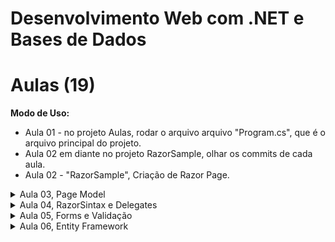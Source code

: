 # Desenvolvimento Web com .NET e Bases de Dados
# Aulas (19)
**Modo de Uso:**
- Aula 01 - no projeto Aulas, rodar o arquivo arquivo "Program.cs", que é o arquivo principal do projeto.
- Aula 02 em diante no projeto RazorSample, olhar os commits de cada aula.
- Aula 02 - "RazorSample", Criação de Razor Page.

<details>
<summary>Aula 03, Page Model</summary>
<ul>
    <li>RazorSample>Pages>Methods>index.cshtml - Handle Methods</li>
    <li>RazorSample>Pages>Methods>index.cshtml - Named Methods</li>
    <li>RazorSample>Pages>Methods>index.cshtml - Method with parameters</li>
    <li>RazorSample>Pages>MethodSimple>Simple.cshmtl - Propriedades Simples</li>
    <li>RazorSample>Pages>MethodComplex>BindingSample.cshmtl - Objetos Complexos</li>
</ul>
</details>
<details>
<summary>Aula 04, RazorSintax e Delegates</summary>
<ul>
    <li>Diretivas</li>
    <li>RazorSample>Pages>MethodComplex>BindingSample.cshmtl - Code Blocks</li>    
    <li>RazorSample>Pages>Aulas>Aula04.cshmtl - Function Blocks</li>   
    <li>RazorSample>Pages>Aulas>Aula04.cshmtl - Transitions</li>    
    <li>RazorSample>Pages>Aulas>Aula04.cshmtl - ControlBlocks</li>    
</ul>
</details>
<details>
<summary>Aula 05, Forms e Validação</summary>
<ul>        
    <li>RazorSample>Pages>local>Localizacao.cshmtl - Forms - lendo dados por Request, percorrendo coleções</li>
    <li>RazorSample>Pages>local>Validacao.cshmtl - Tag Helpers - Validação Cliente Side</li>
    <li>RazorSample>Pages>local>Validacao.cshmtl - Com SumárioTag Helpers - Validação Cliente Side</li>
    <li>RazorSample>Pages>local>Validacao.cshmtl - Validação Server Side</li>
    <li>RazorSample>Pages>local>ValidacaoTags.cshmtl - Validação HTML Helpers</li>
</ul>
</details>
<details>
<summary>Aula 06, Entity Framework</summary>
<ul>        
    <li>WebData - Criando Modelo com Code First</li>
    <li>WebData - Alterando Modelo com Database First</li>
</ul>
</details>
